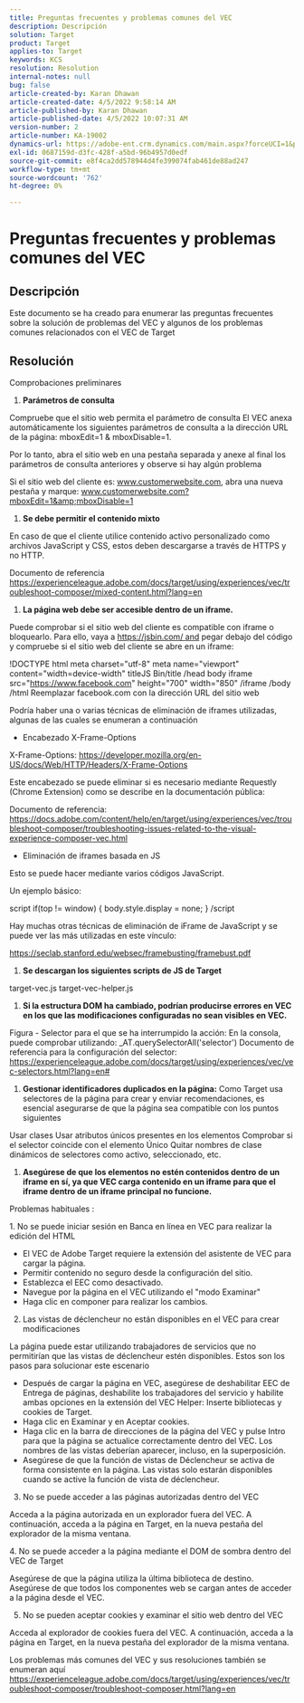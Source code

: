 ```yaml
---
title: Preguntas frecuentes y problemas comunes del VEC
description: Descripción
solution: Target
product: Target
applies-to: Target
keywords: KCS
resolution: Resolution
internal-notes: null
bug: false
article-created-by: Karan Dhawan
article-created-date: 4/5/2022 9:58:14 AM
article-published-by: Karan Dhawan
article-published-date: 4/5/2022 10:07:31 AM
version-number: 2
article-number: KA-19002
dynamics-url: https://adobe-ent.crm.dynamics.com/main.aspx?forceUCI=1&pagetype=entityrecord&etn=knowledgearticle&id=d85d96e3-c6b4-ec11-983f-000d3a5d0d73
exl-id: 0687159d-d3fc-428f-a5bd-96b4957d0edf
source-git-commit: e8f4ca2dd578944d4fe399074fab461de88ad247
workflow-type: tm+mt
source-wordcount: '762'
ht-degree: 0%

---
```


# Preguntas frecuentes y problemas comunes del VEC

## Descripción


Este documento se ha creado para enumerar las preguntas frecuentes sobre la solución de problemas del VEC y algunos de los problemas comunes relacionados con el VEC de Target


## Resolución


Comprobaciones preliminares

1. <b>Parámetros de consulta</b>


Compruebe que el sitio web permita el parámetro de consulta El VEC anexa automáticamente los siguientes parámetros de consulta a la dirección URL de la página: mboxEdit=1 &amp; mboxDisable=1.

Por lo tanto, abra el sitio web en una pestaña separada y anexe al final los parámetros de consulta anteriores y observe si hay algún problema

Si el sitio web del cliente es: www.customerwebsite.com, abra una nueva pestaña y marque: www.customerwebsite.com?mboxEdit=1&amp;mboxDisable=1

1. <b>Se debe permitir el contenido mixto</b>


En caso de que el cliente utilice contenido activo personalizado como archivos JavaScript y CSS, estos deben descargarse a través de HTTPS y no HTTP.

Documento de referencia https://experienceleague.adobe.com/docs/target/using/experiences/vec/troubleshoot-composer/mixed-content.html?lang=en

1. <b>La página web debe ser accesible dentro de un iframe.</b>


Puede comprobar si el sitio web del cliente es compatible con iframe o bloquearlo. Para ello, vaya a https://jsbin.com/ and pegar debajo del código y compruebe si el sitio web del cliente se abre en un iframe:

!DOCTYPE html meta charset=&quot;utf-8&quot; meta name=&quot;viewport&quot; content=&quot;width=device-width&quot; titleJS Bin/title /head body iframe src=&quot;https://www.facebook.com&quot; height=&quot;700&quot; width=&quot;850&quot; /iframe /body /html Reemplazar facebook.com con la dirección URL del sitio web

Podría haber una o varias técnicas de eliminación de iframes utilizadas, algunas de las cuales se enumeran a continuación

- Encabezado X-Frame-Options


X-Frame-Options: https://developer.mozilla.org/en-US/docs/Web/HTTP/Headers/X-Frame-Options

Este encabezado se puede eliminar si es necesario mediante Requestly (Chrome Extension) como se describe en la documentación pública: 

Documento de referencia: https://docs.adobe.com/content/help/en/target/using/experiences/vec/troubleshoot-composer/troubleshooting-issues-related-to-the-visual-experience-composer-vec.html

- Eliminación de iframes basada en JS


Esto se puede hacer mediante varios códigos JavaScript.

Un ejemplo básico:

script if(top != window) { body.style.display = none; } /script


Hay muchas otras técnicas de eliminación de iFrame de JavaScript y se puede ver las más utilizadas en este vínculo:

https://seclab.stanford.edu/websec/framebusting/framebust.pdf

1. <b>Se descargan los siguientes scripts de JS de Target</b>


target-vec.js target-vec-helper.js

1. <b>Si la estructura DOM ha cambiado, podrían producirse errores en VEC en los que las modificaciones configuradas no sean visibles en VEC.</b>


Figura - Selector para el que se ha interrumpido la acción: En la consola, puede comprobar utilizando: _AT.querySelectorAll(&#39;selector&#39;) Documento de referencia para la configuración del selector: https://experienceleague.adobe.com/docs/target/using/experiences/vec/vec-selectors.html?lang=en#

1. <b>Gestionar identificadores duplicados en la página:</b> Como Target usa selectores de la página para crear y enviar recomendaciones, es esencial asegurarse de que la página sea compatible con los puntos siguientes


Usar clases Usar atributos únicos presentes en los elementos Comprobar si el selector coincide con el elemento Único Quitar nombres de clase dinámicos de selectores como activo, seleccionado, etc.

1. <b>Asegúrese de que los elementos no estén contenidos dentro de un iframe en sí, ya que VEC carga contenido en un iframe para que el iframe dentro de un iframe principal no funcione.</b>


Problemas habituales :

1. No se puede iniciar sesión en Banca en línea en VEC para realizar la edición del HTML

- El VEC de Adobe Target requiere la extensión del asistente de VEC para cargar la página.
- Permitir contenido no seguro desde la configuración del sitio.
- Establezca el EEC como desactivado.
- Navegue por la página en el VEC utilizando el &quot;modo Examinar&quot;
- Haga clic en componer para realizar los cambios.


2. Las vistas de déclencheur no están disponibles en el VEC para crear modificaciones

La página puede estar utilizando trabajadores de servicios que no permitirían que las vistas de déclencheur estén disponibles. Estos son los pasos para solucionar este escenario

- Después de cargar la página en VEC, asegúrese de deshabilitar EEC de Entrega de páginas, deshabilite los trabajadores del servicio y habilite ambas opciones en la extensión del VEC Helper: Inserte bibliotecas y cookies de Target.
- Haga clic en Examinar y en Aceptar cookies.
- Haga clic en la barra de direcciones de la página del VEC y pulse Intro para que la página se actualice correctamente dentro del VEC. Los nombres de las vistas deberían aparecer, incluso, en la superposición.
- Asegúrese de que la función de vistas de Déclencheur se activa de forma consistente en la página. Las vistas solo estarán disponibles cuando se active la función de vista de déclencheur.


3. No se puede acceder a las páginas autorizadas dentro del VEC

Acceda a la página autorizada en un explorador fuera del VEC. A continuación, acceda a la página en Target, en la nueva pestaña del explorador de la misma ventana. 

4. No se puede acceder a la página mediante el DOM de sombra dentro del VEC de Target

Asegúrese de que la página utiliza la última biblioteca de destino. Asegúrese de que todos los componentes web se cargan antes de acceder a la página desde el VEC.

5. No se pueden aceptar cookies y examinar el sitio web dentro del VEC

Acceda al explorador de cookies fuera del VEC. A continuación, acceda a la página en Target, en la nueva pestaña del explorador de la misma ventana. 



Los problemas más comunes del VEC y sus resoluciones también se enumeran aquí https://experienceleague.adobe.com/docs/target/using/experiences/vec/troubleshoot-composer/troubleshoot-composer.html?lang=en
